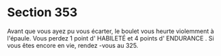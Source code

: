 # Section 353

Avant que vous ayez pu vous écarter, le boulet vous heurte violemment à l'épaule. Vous
perdez 1 point d' HABILETÉ  et 4 points d' ENDURANCE . Si vous êtes encore en vie, rendez -vous
au 325.